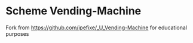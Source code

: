 # Scheme Vending-Machine

Fork from https://github.com/ipefixe/_U_Vending-Machine for educational purposes
